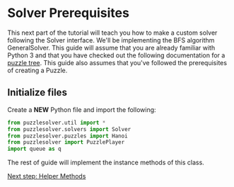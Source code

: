 # Solver Prerequisites
This next part of the tutorial will teach you how to make a custom solver following the Solver interface. We'll be implementing the BFS algorithm GeneralSolver. This guide will assume that you are already familiar with Python 3 and that you have checked out the following documentation for a [puzzle tree](https://nyc.cs.berkeley.edu/wiki/Puzzle_tree). This guide also assumes that you've followed the prerequisites of creating a Puzzle.

## Initialize files
Create a **NEW** Python file and import the following:
```python
from puzzlesolver.util import *
from puzzlesolver.solvers import Solver
from puzzlesolver.puzzles import Hanoi
from puzzlesolver import PuzzlePlayer
import queue as q
```

The rest of guide will implement the instance methods of this class.

[Next step: Helper Methods](05_Helper_Methods.md)
